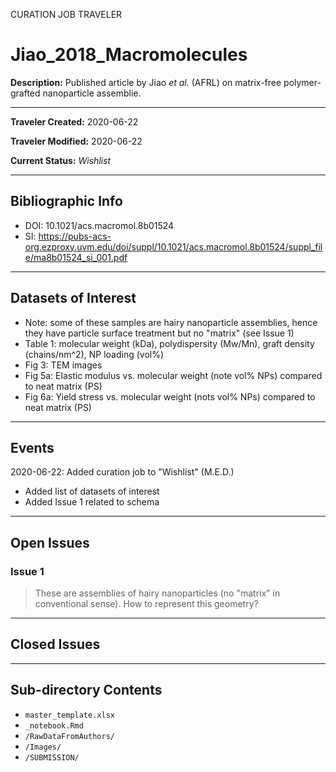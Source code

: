 CURATION JOB TRAVELER

# Jiao_2018_Macromolecules

**Description:** Published article by Jiao *et al.* (AFRL) on matrix-free polymer-grafted nanoparticle assemblie.

---

**Traveler Created:** 2020-06-22

**Traveler Modified:** 2020-06-22

**Current Status:** *Wishlist*

---

## Bibliographic Info

* DOI: 10.1021/acs.macromol.8b01524
* SI: https://pubs-acs-org.ezproxy.uvm.edu/doi/suppl/10.1021/acs.macromol.8b01524/suppl_file/ma8b01524_si_001.pdf

---

## Datasets of Interest

* Note: some of these samples are hairy nanoparticle assemblies, hence they have particle surface treatment but no "matrix" (see Issue 1)
* Table 1: molecular weight (kDa), polydispersity (Mw/Mn), graft density (chains/nm^2), NP loading (vol%)
* Fig 3: TEM images
* Fig 5a: Elastic modulus vs. molecular weight (note vol% NPs) compared to neat matrix (PS)
* Fig 6a: Yield stress vs. molecular weight (nots vol% NPs) compared to neat matrix (PS)


---

## Events

2020-06-22: Added curation job to "Wishlist" (M.E.D.)
* Added list of datasets of interest
* Added Issue 1 related to schema




---

## Open Issues

### Issue 1

> These are assemblies of hairy nanoparticles (no "matrix" in conventional sense). How to represent this geometry?


---

## Closed Issues



---

## Sub-directory Contents

* `master_template.xlsx`
* `_notebook.Rmd`
* `/RawDataFromAuthors/`
* `/Images/`
* `/SUBMISSION/`
